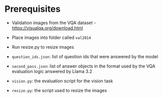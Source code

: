 # Prerequisites

- Validation images from the VQA dataset - https://visualqa.org/download.html
- Place images into folder called `val2014`
- Run resize.py to resize images

- `question_ids.json`: list of question ids that were answered by the model
- `second_pass.json`: list of answer objects in the format used by the VQA evaluation logic answered by Llama 3.2
- `vision.py`: the evaluation script for the vision task
- `resize.py`: the script used to resize the images
